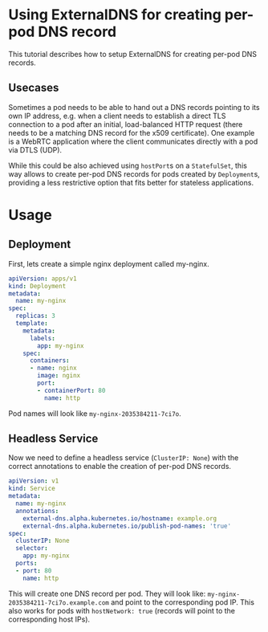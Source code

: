# Using ExternalDNS for creating per-pod DNS record

This tutorial describes how to setup ExternalDNS for creating per-pod DNS records.

## Usecases

Sometimes a pod needs to be able to hand out a DNS records pointing to its own IP address, e.g. when a client needs to establish a direct TLS connection to a pod after an initial, load-balanced HTTP request (there needs to be a matching DNS record for the x509 certificate). One example is a WebRTC application where the client communicates directly with a pod via DTLS (UDP).

While this could be also achieved using `hostPort`s on a `StatefulSet`, this way allows to create per-pod DNS records for pods created by `Deployment`s, providing a less restrictive option that fits better for stateless applications.

# Usage

## Deployment

First, lets create a simple nginx deployment called my-nginx.

```yaml
apiVersion: apps/v1
kind: Deployment
metadata:
  name: my-nginx
spec:
  replicas: 3
  template:
    metadata:
      labels:
        app: my-nginx
    spec:
      containers:
      - name: nginx
        image: nginx
        port:
        - containerPort: 80
          name: http
```

Pod names will look like `my-nginx-2035384211-7ci7o`.

## Headless Service

Now we need to define a headless service (`ClusterIP: None`) with the correct annotations to enable the creation of per-pod DNS records.

```yaml
apiVersion: v1
kind: Service
metadata:
  name: my-nginx
  annotations:
    external-dns.alpha.kubernetes.io/hostname: example.org
    external-dns.alpha.kubernetes.io/publish-pod-names: 'true'
spec:
  clusterIP: None
  selector:
    app: my-nginx
  ports:
  - port: 80
    name: http
```

This will create one DNS record per pod. They will look like: `my-nginx-2035384211-7ci7o.example.com` and point to the corresponding pod IP. This also works for pods with `hostNetwork: true` (records will point to the corresponding host IPs).
